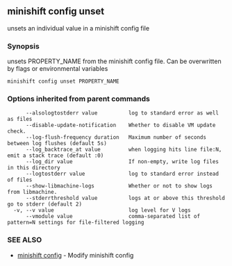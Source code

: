 ## minishift config unset

unsets an individual value in a minishift config file

### Synopsis


unsets PROPERTY_NAME from the minishift config file.  Can be overwritten by flags or environmental variables

```
minishift config unset PROPERTY_NAME
```

### Options inherited from parent commands

```
      --alsologtostderr value          log to standard error as well as files
      --disable-update-notification    Whether to disable VM update check.
      --log-flush-frequency duration   Maximum number of seconds between log flushes (default 5s)
      --log_backtrace_at value         when logging hits line file:N, emit a stack trace (default :0)
      --log_dir value                  If non-empty, write log files in this directory
      --logtostderr value              log to standard error instead of files
      --show-libmachine-logs           Whether or not to show logs from libmachine.
      --stderrthreshold value          logs at or above this threshold go to stderr (default 2)
  -v, --v value                        log level for V logs
      --vmodule value                  comma-separated list of pattern=N settings for file-filtered logging
```

### SEE ALSO
* [minishift config](minishift_config.md)	 - Modify minishift config

